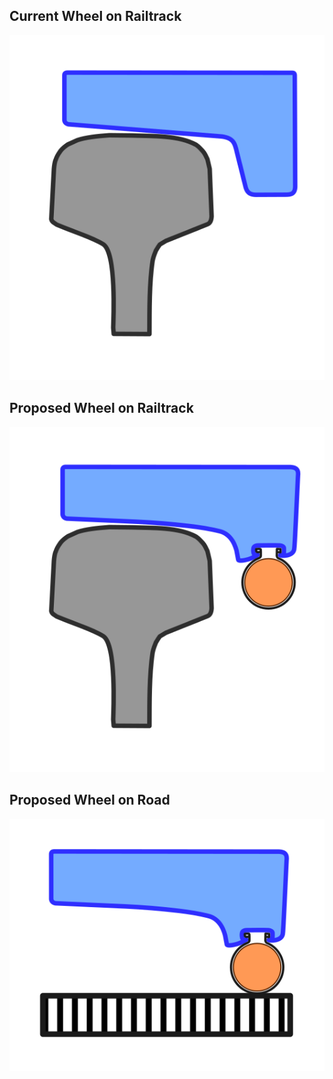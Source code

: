## Current Wheel on Railtrack

![Image](./current_wheel_on_track.png) 

## Proposed Wheel on Railtrack

![Image](./proposed_wheel_on_track.png)

## Proposed Wheel on Road

![Image](./proposed_wheel_on_road.png)

 